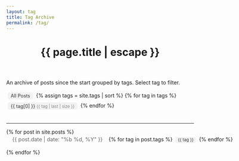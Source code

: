 ```yaml
---
layout: tag
title: Tag Archive
permalink: /tag/
---
```


<header class="post-header">
    <h1 class="post-title">{{ page.title | escape }}</h1>
</header>


An archive of posts since the start grouped by tags. Select tag to filter.

<div class="tag-cloud">
  <a href="#" class="tag" data-tag="all">All Posts</a>
  {% assign tags = site.tags | sort %}
  {% for tag in tags %}
    <a href="#" class="tag" data-tag="{{ tag | first | slugify }}">{{ tag[0] }} 
    <span class="tag-count">{{ tag | last | size }}</span></a>
  {% endfor %}
</div>

<hr>

<div class="post-list">
  <ul>
    {% for post in site.posts %}
      <li class="post-item" data-tags="{% for tag in post.tags %}{{ tag | slugify }} {% endfor %}">
        <a class="post-link" href="{{ post.url | relative_url }}">{{ post.title }}</a>
        <span class="post-date">{{ post.date | date: "%b %d, %Y" }}</span>
        <span class="post-tags">
          {% for tag in post.tags %}
            <a href="#" class="tag" data-tag="{{ tag | slugify }}">{{ tag }}</a>
          {% endfor %}
        </span>
      </li>
    {% endfor %}
  </ul>
</div>

<script>
  document.addEventListener("DOMContentLoaded", function() {
    const tags = document.querySelectorAll('.tag');
    const posts = document.querySelectorAll('.post-item');

    // This function contains the core filtering logic
    function filterPosts(selectedTag) {
      // Activate the correct tags
      tags.forEach(t => t.classList.remove('active'));
      document.querySelectorAll(`.tag[data-tag="${selectedTag}"]`).forEach(t => t.classList.add('active'));

      // Loop through posts and show/hide them
      if (selectedTag === 'all' || !selectedTag) {
        if (!selectedTag) {
            // If hash is empty, activate "All Posts"
            document.querySelector('.tag[data-tag="all"]').classList.add('active');
        }
        posts.forEach(post => {
          post.style.display = ''; // Use empty string to revert to CSS
        });
      } else {
        posts.forEach(post => {
          const postTags = post.getAttribute('data-tags').split(' ');
          if (postTags.includes(selectedTag)) {
            post.style.display = ''; // Use empty string to revert to CSS
          } else {
            post.style.display = 'none';
          }
        });
      }
    }

    // Add click listeners to all tags on the page
    tags.forEach(tag => {
      tag.addEventListener('click', function(e) {
        e.preventDefault();
        const clickedTag = this.getAttribute('data-tag');
        
        // Update the URL hash without reloading the page
        window.location.hash = clickedTag;
      });
    });

    // --- NEW AND IMPORTANT PART ---
    // Listen for changes to the URL hash
    window.addEventListener('hashchange', function() {
      const tagFromHash = window.location.hash.substring(1); // Get tag name from URL
      filterPosts(tagFromHash);
    });

    // Trigger the filter on initial page load if a hash exists
    if (window.location.hash) {
      const initialTag = window.location.hash.substring(1); // Get tag name from URL
      filterPosts(initialTag);
    } else {
      // If no hash, default to showing all posts
      filterPosts('all');
    }

  });
</script>

<style>
  .tag-cloud {
    margin-bottom: 2rem;
  }
  .tag-cloud .tag {
    font-size: 0.8rem;
    padding: 0.15rem 0.5rem;
  }
  .tag-cloud .tag-count {
    font-size: 0.7rem;
  }
  .tag {
    display: inline-block;
    padding: 0.25rem 0.75rem;
    margin: 0.25rem;
    background-color: #f2f2f2;
    border-radius: 5px;
    text-decoration: none;
    color: #333;
    transition: background-color 0.3s;
  }
  .tag:hover, .tag.active {
    background-color: #007bff;
    color: #fff;
  }
  .tag-count {
    font-size: 0.8rem;
    color: #888;
  }
  .tag.active .tag-count {
    color: #fff;
  }

  /* --- Styles for the Post List --- */
  .post-list ul {
    list-style-type: none;
    padding-left: 0;
  }

  /* 1. Make the list item a flex container */
  .post-item {
    display: flex; /* Aligns children (date, title, tags) in a row */
    align-items: baseline; /* Aligns text nicely along the bottom */
    margin-bottom: 0.75rem; /* A little space between rows */
    white-space: nowrap; /* Prevents any items from wrapping */
  }

  /* 2. Style the date */
  .post-item .post-date {
    color: #666;
    font-size: 0.9rem;
    margin-right: 1rem; /* Space between date and title */
    flex-shrink: 0; /* Prevents the date from shrinking */
  }

  /* 3. Style the title to handle overflow */
  .post-item .post-link {
    font-weight: bold;
    font-size: 1.1rem;
    color: #333;
    text-decoration: none;
    margin-right: 1rem; /* Space between title and tags */
    
    /* The next 3 lines handle long titles */
    white-space: nowrap; 
    overflow: hidden;
    text-overflow: ellipsis; /* Adds the "..." */
  }
  .post-item .post-link:hover {
    color: #007bff;
  }

  /* 4. Style the container for the tags */
  .post-tags {
    flex-shrink: 0; /* Prevents the tags from shrinking */
  }

  /* 5. Style the individual tags (no changes from before) */
  .post-item .tag {
    font-size: 0.7rem;
    padding: 0.1rem 0.4rem;
    vertical-align: middle;
  }
</style>